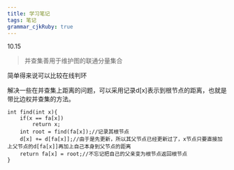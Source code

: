 ```yaml
---
title: 学习笔记
tags: 笔记
grammar_cjkRuby: true
---
```

10.15
>并查集善用于维护图的联通分量集合

简单得来说可以比较在线判环

解决一些在并查集上距离的问题，可以采用记录d[x]表示到根节点的距离，也就是带比边权并查集的方法。

```cpp?linenums
int find(int x){
	if(x == fa[x])
		return x;
	int root = find(fa[x]);//记录其根节点
	d[x] += d[fa[x]];//由于是先更新，所以其父节点已经更新过了，x节点只要直接加上父节点的d[fa[x]]再加上自己本身到父节点的距离
	return fa[x] = root;//不忘记把自己的父亲变为根节点返回根节点
}
```